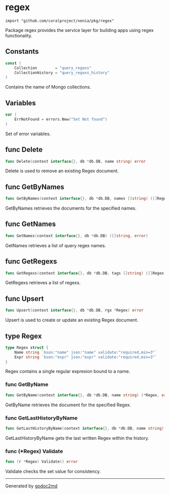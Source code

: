 
# regex
    import "github.com/coralproject/xenia/pkg/regex"

Package regex provides the service layer for building apps using
regex functionality.




## Constants
``` go
const (
    Collection        = "query_regexs"
    CollectionHistory = "query_regexs_history"
)
```
Contains the name of Mongo collections.


## Variables
``` go
var (
    ErrNotFound = errors.New("Set Not found")
)
```
Set of error variables.


## func Delete
``` go
func Delete(context interface{}, db *db.DB, name string) error
```
Delete is used to remove an existing Regex document.


## func GetByNames
``` go
func GetByNames(context interface{}, db *db.DB, names []string) ([]Regex, error)
```
GetByNames retrieves the documents for the specified names.


## func GetNames
``` go
func GetNames(context interface{}, db *db.DB) ([]string, error)
```
GetNames retrieves a list of query regex names.


## func GetRegexs
``` go
func GetRegexs(context interface{}, db *db.DB, tags []string) ([]Regex, error)
```
GetRegexs retrieves a list of regexs.


## func Upsert
``` go
func Upsert(context interface{}, db *db.DB, rgx *Regex) error
```
Upsert is used to create or update an existing Regex document.



## type Regex
``` go
type Regex struct {
    Name string `bson:"name" json:"name" validate:"required,min=3"`
    Expr string `bson:"expr" json:"expr" validate:"required,min=3"`
}
```
Regex contains a single regular expresion bound to a name.









### func GetByName
``` go
func GetByName(context interface{}, db *db.DB, name string) (*Regex, error)
```
GetByName retrieves the document for the specified Regex.


### func GetLastHistoryByName
``` go
func GetLastHistoryByName(context interface{}, db *db.DB, name string) (*Regex, error)
```
GetLastHistoryByName gets the last written Regex within the history.




### func (\*Regex) Validate
``` go
func (r *Regex) Validate() error
```
Validate checks the set value for consistency.









- - -
Generated by [godoc2md](http://godoc.org/github.com/davecheney/godoc2md)